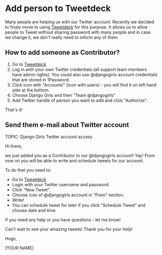 # Add person to Tweetdeck

Many people are helping us with our Twitter account. Recently we decided to finaly move to using 
[Tweetdeck](tweetdeck.twitter.com) for this purpose. It allows us to allow people to Tweet without sharing 
password with many people and in case we change it, we don't really need to inform any of them.

## How to add someone as Contributor?

1. Go to [Tweetdeck](tweetdeck.twitter.com)
2. Log in with your own Twitter credentials (all support team members have admin rights). You could also use @djangogirls account credentials that are stored in 1Password.
3. Click icon with "Accounts" (icon with users) - you will find it on left hand side at the bottom.
4. Choose Django Girls and then "Team @djangogirls"
5. Add Twitter handle of person you want to add and click "Authorize".

That's it!


## Send them e-mail about Twitter account

TOPIC: Django Girls Twitter account access

Hi there,

we just added you as a Contributor to our @djangogirls account! Yay! From now on you will be able to write 
and schedule tweets for our account. 

To do that you need to:
* Go to [Tweetdeck](tweetdeck.twitter.com)
* Login with your Twitter username and password.
* Click "New Tweet". 
* Choose icon of @djangogirls account in "From" section.
* Write! 
* You can schedule tweet for later if you click "Schedule Tweet" and choose date and time.

If you need any help or you have questions - let me know!

Can't wait to see your amazing tweets! Thank you for your help!

Hugs,

[YOUR NAME]

